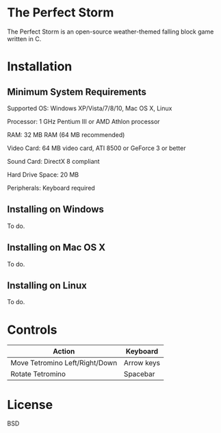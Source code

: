 # The Perfect Storm

The Perfect Storm is an open-source weather-themed falling block game written
in C.

# Installation

## Minimum System Requirements

Supported OS: Windows XP/Vista/7/8/10, Mac OS X, Linux

Processor: 1 GHz Pentium III or AMD Athlon processor

RAM: 32 MB RAM (64 MB recommended)

Video Card: 64 MB video card, ATI 8500 or GeForce 3 or better

Sound Card: DirectX 8 compliant

Hard Drive Space: 20 MB

Peripherals: Keyboard required

## Installing on Windows

To do.

## Installing on Mac OS X

To do.

## Installing on Linux

To do.

# Controls

| Action                         | Keyboard   |
| ------------------------------ | ---------- |
| Move Tetromino Left/Right/Down | Arrow keys |
| Rotate Tetromino               | Spacebar   |

# License

BSD
